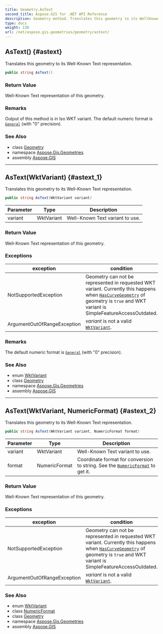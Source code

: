 ```yaml
---
title: Geometry.AsText
second_title: Aspose.GIS for .NET API Reference
description: Geometry method. Translates this geometry to its WellKnown Text representation.
type: docs
weight: 130
url: /net/aspose.gis.geometries/geometry/astext/
---
```

## AsText() {#astext}

Translates this geometry to its Well-Known Text representation.

```csharp
public string AsText()
```

### Return Value

Well-Known Text representation of this geometry.

### Remarks

Output of this method is in Iso WKT variant. The default numeric format is [`General`](../../../aspose.gis/numericformat/general/) (with "0" precision).

### See Also

* class [Geometry](../)
* namespace [Aspose.Gis.Geometries](../../geometry/)
* assembly [Aspose.GIS](../../../)

---

## AsText(WktVariant) {#astext_1}

Translates this geometry to its Well-Known Text representation.

```csharp
public string AsText(WktVariant variant)
```

| Parameter | Type | Description |
| --- | --- | --- |
| variant | WktVariant | Well-Known Text variant to use. |

### Return Value

Well-Known Text representation of this geometry.

### Exceptions

| exception | condition |
| --- | --- |
| NotSupportedException | Geometry can not be represented in requested WKT variant. Currently this happens when [`HasCurveGeometry`](../hascurvegeometry/) of geometry is `true` and WKT variant is SimpleFeatureAccessOutdated. |
| ArgumentOutOfRangeException | *variant* is not a valid [`WktVariant`](../../wktvariant/). |

### Remarks

The default numeric format is [`General`](../../../aspose.gis/numericformat/general/) (with "0" precision).

### See Also

* enum [WktVariant](../../wktvariant/)
* class [Geometry](../)
* namespace [Aspose.Gis.Geometries](../../geometry/)
* assembly [Aspose.GIS](../../../)

---

## AsText(WktVariant, NumericFormat) {#astext_2}

Translates this geometry to its Well-Known Text representation.

```csharp
public string AsText(WktVariant variant, NumericFormat format)
```

| Parameter | Type | Description |
| --- | --- | --- |
| variant | WktVariant | Well-Known Text variant to use. |
| format | NumericFormat | Coordinate format for conversion to string. See the [`NumericFormat`](../../../aspose.gis/numericformat/) to get it. |

### Return Value

Well-Known Text representation of this geometry.

### Exceptions

| exception | condition |
| --- | --- |
| NotSupportedException | Geometry can not be represented in requested WKT variant. Currently this happens when [`HasCurveGeometry`](../hascurvegeometry/) of geometry is `true` and WKT variant is SimpleFeatureAccessOutdated. |
| ArgumentOutOfRangeException | *variant* is not a valid [`WktVariant`](../../wktvariant/). |

### See Also

* enum [WktVariant](../../wktvariant/)
* class [NumericFormat](../../../aspose.gis/numericformat/)
* class [Geometry](../)
* namespace [Aspose.Gis.Geometries](../../geometry/)
* assembly [Aspose.GIS](../../../)


